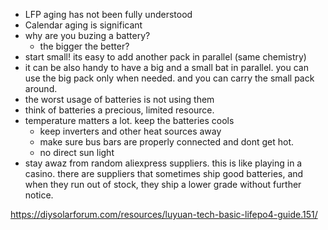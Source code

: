 * LFP aging has not been fully understood
* Calendar aging is significant
* why are you buzing a battery?
  * the bigger the better?
* start small! its easy to add another pack in parallel (same chemistry)
* it can be also handy to have a big and a small bat in parallel. you can use the big pack only when needed.
  and you can carry the small pack around.
* the worst usage of batteries is not using them
* think of batteries a precious, limited resource.
* temperature matters a lot. keep the batteries cools
  * keep inverters and other heat sources away
  * make sure bus bars are properly connected and dont get hot.
  * no direct sun light
* stay awaz from random aliexpress suppliers. this is like playing in a casino.
  there are suppliers that sometimes ship good batteries, and when they run out of stock,
  they ship a lower grade without further notice. 



https://diysolarforum.com/resources/luyuan-tech-basic-lifepo4-guide.151/
